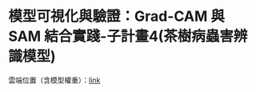 # 模型可視化與驗證：Grad-CAM 與 SAM 結合實踐-子計畫4(茶樹病蟲害辨識模型)

雲端位置（含模型權重）：[link](https://drive.google.com/drive/folders/1YkOXOF_oqrneEr01s5Xroo5Y1Iew6kmT?usp=drive_link)
